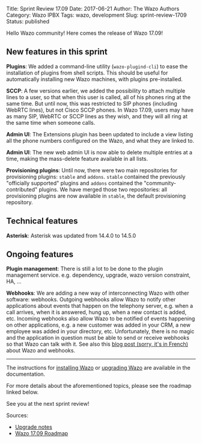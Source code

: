 Title: Sprint Review 17.09
Date: 2017-06-21
Author: The Wazo Authors
Category: Wazo IPBX
Tags: wazo, development
Slug: sprint-review-1709
Status: published

Hello Wazo community! Here comes the release of Wazo 17.09!

New features in this sprint
---------------------------

**Plugins**: We added a command-line utility (`wazo-plugind-cli`) to ease the installation of plugins from shell scripts. This should be useful for automatically installing new Wazo machines, with plugins pre-installed.

**SCCP**: A few versions earlier, we added the possibility to attach multiple lines to a user, so that when this user is called, all of his phones ring at the same time. But until now, this was restricted to SIP phones (including WebRTC lines), but not Cisco SCCP phones. In Wazo 17.09, users may have as many SIP, WebRTC or SCCP lines as they wish, and they will all ring at the same time when someone calls.

**Admin UI**: The Extensions plugin has been updated to include a view listing all the phone numbers configured on the Wazo, and what they are linked to.

**Admin UI**: The new web admin UI is now able to delete multiple entries at a time, making the mass-delete feature available in all lists.

**Provisioning plugins**: Until now, there were two main repositories for provisioning plugins: `stable` and `addons`. `stable` contained the previously "officially supported" plugins and `addons` contained the "community-contributed" plugins. We have merged those two repositories: all provisioning plugins are now available in `stable`, the default provisioning repository.

Technical features
------------------

**Asterisk**: Asterisk was updated from 14.4.0 to 14.5.0

Ongoing features
----------------

**Plugin management**: There is still a lot to be done to the plugin management service. e.g. dependency, upgrade, wazo version constraint, HA, ...

**Webhooks**: We are adding a new way of interconnecting Wazo with other software: webhooks. Outgoing webhooks allow Wazo to notify other applications about events that happen on the telephony server, e.g. when a call arrives, when it is answered, hung up, when a new contact is added, etc. Incoming webhooks also allow Wazo to be notified of events happening on other applications, e.g. a new customer was added in your CRM, a new employee was added in your directory, etc. Unfortunately, there is no magic and the application in question must be able to send or receive webhooks so that Wazo can talk with it. See also this [blog post (sorry, it's in French)](http://blog.wazo.community/wazo-webhook.html#wazo-webhook) about Wazo and webhooks.

---

The instructions for [installing Wazo](/uc-doc/installation/install-system) or [upgrading Wazo](/uc-doc/upgrade/introduction) are available in the documentation.

For more details about the aforementioned topics, please see the roadmap linked below.

See you at the next sprint review!

Sources:

* [Upgrade notes](http://wazo.readthedocs.io/en/wazo-17.09/upgrade/upgrade.html#upgrade-notes)
* [Wazo 17.09 Roadmap](https://projects.wazo.community/versions/261)
